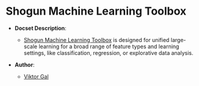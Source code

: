 Shogun Machine Learning Toolbox
===============================

- __Docset Description__:
 	- [Shogun Machine Learning Toolbox](http://shogun.ml/) is designed for unified large-scale learning for a broad range of feature types and learning settings, like classification, regression, or explorative data analysis.

- __Author__:
	- [Viktor Gal](https://github.com/vigsterkr)

